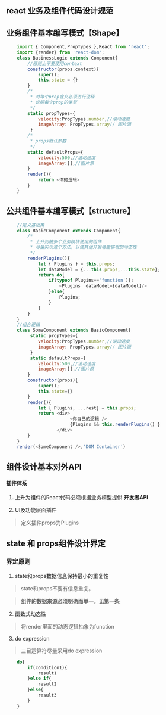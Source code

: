 ## react 业务及组件代码设计规范

## 业务组件基本编写模式【Shape】

```javascript
    import { Component,PropTypes },React from 'react';
    import {render} from 'react-dom';
    class BusinessLogic extends Component{
        //原则上不要使用context
        constructor(props,context){
            super();
            this.state = {}
        }
        /*
         * 对每个prop含义必须进行注释
         * 说明每个prop的类型
         */
        static propTypes={
            velocity:PropTypes.number,//滚动速度
            imageArray: PropTypes.array// 图片源
         }
        /*
         * props默认参数
         */
        static defaultProps={
            velocity:500,//滚动速度
            imageArray:[],//图片源
        }
        render(){
            return <你的逻辑>
        }
    }
```


## 公共组件基本编写模式【structure】

```javascript
    //定义基础类
    class BasicComponent extends Component{
        /*
         * 上升到被多个业务模块使用的组件
         * 尽量实现这个方法，以便其他开发者能够增加动态性
         */
        renderPlugins(){
            let { Plugins } = this.props;
            let dataModel = {...this.props,...this.state};
            return do{
                if(typeof Plugins=='function'){;
                    <Plugins  dataModel={dataModel}/>
                }else{
                    Plugins;
                }
            }
        }
    }
    //组合逻辑
    class SomeComponent extends BasicComponent{
         static propTypes={
            velocity:PropTypes.number,//滚动速度
            imageArray: PropTypes.array// 图片源
         }
         static defaultProps={
            velocity:500,//滚动速度
            imageArray:[],//图片源
        }
        constructor(props){
            super();
            this.state={}
        }
        render(){
            let { Plugins, ...rest} = this.props;
            return <div>
                        <你自己的逻辑 />
                        {Plugins && this.renderPlugins() }
                   </div>
        }
    }
    render(<SomeComponent />,'DOM Container')

```


## 组件设计基本对外API

#### 插件体系

1. 上升为组件的React代码必须根据业务模型提供 **开发者API**

2. UI及功能层面插件

> 定义插件props为Plugins

## state 和 props组件设计界定

### 界定原则

1. state和props数据信息保持最小的重复性

> state和props不要有信息重复。

> **组件的数据来源必须明确而单一，见第一条**

2. 函数式动态性

> 将render里面的动态逻辑抽象为function

3. do expression

> 三目运算符尽量采用do expression

```javascript
    do{
        if(condition1){
            result1
        }else if{
            result2
        }else{
            result3
        }
    }
```


##















